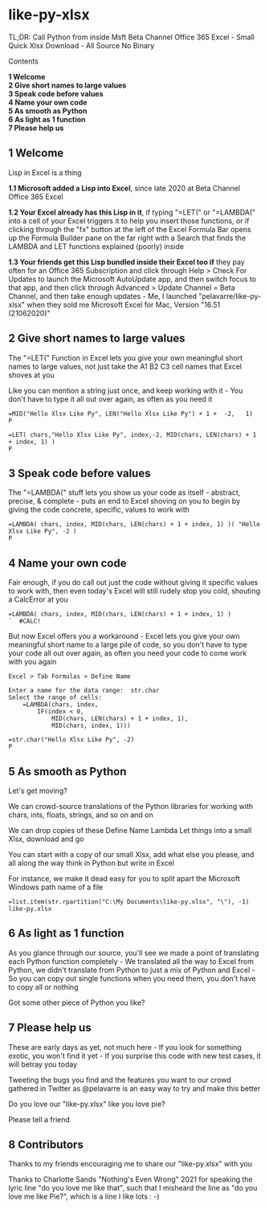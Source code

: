 # like-py-xlsx

TL;DR: Call Python from inside Msft Beta Channel Office 365 Excel - Small Quick Xlsx Download - All Source No Binary

Contents

**1 Welcome**<br>
**2 Give short names to large values**<br>
**3 Speak code before values**<br>
**4 Name your own code**<br>
**5 As smooth as Python**<br>
**6 As light as 1 function**<br>
**7 Please help us**<br>

## 1 Welcome

Lisp in Excel is a thing

**1.1 Microsoft added a Lisp into Excel**, since late 2020 at Beta Channel Office 365 Excel

**1.2 Your Excel already has this Lisp in it**, if typing "=LET(" or "=LAMBDA(" into a cell of your Excel triggers it to help you insert those functions, or if clicking through the "fx" button at the left of the Excel Formula Bar opens up the Formula Builder pane on the far right with a Search that finds the LAMBDA and LET functions explained (poorly) inside

**1.3 Your friends get this Lisp bundled inside their Excel too if** they pay often for an Office 365 Subscription and click through Help > Check For Updates to launch the Microsoft AutoUpdate app, and then switch focus to that app, and then click through Advanced > Update Channel = Beta Channel, and then take enough updates - Me, I launched "pelavarre/like-py-xlsx" when they sold me Microsoft Excel for Mac, Version "16.51 (21062020)"

## 2 Give short names to large values

The "=LET(" Function in Excel lets you give your own meaningful short names to large values, not just take the A1 B2 C3 cell names that Excel shoves at you

Like you can mention a string just once, and keep working with it - You don't have to type it all out over again, as often as you need it

    =MID("Hello Xlsx Like Py", LEN("Hello Xlsx Like Py") + 1 +  -2,   1)
    P

    =LET( chars,"Hello Xlsx Like Py", index,-2, MID(chars, LEN(chars) + 1 + index, 1) )
    P

## 3 Speak code before values

The "=LAMBDA(" stuff lets you show us your code as itself - abstract, precise, & complete - puts an end to Excel shoving on you to begin by giving the code concrete, specific, values to work with

    =LAMBDA( chars, index, MID(chars, LEN(chars) + 1 + index, 1) )( "Hello Xlsx Like Py", -2 )
    P

## 4 Name your own code

Fair enough, if you do call out just the code without giving it specific values to work with, then even today's Excel will still rudely stop you cold, shouting a CalcError at you

    =LAMBDA( chars, index, MID(chars, LEN(chars) + 1 + index, 1) )
    `  #CALC!

But now Excel offers you a workaround - Excel lets you give your own meaningful short name to a large pile of code, so you don't have to type your code all out over again, as often you need your code to come work with you again

    Excel > Tab Formulas > Define Name
    
    Enter a name for the data range:  str.char
    Select the range of cells:
        =LAMBDA(chars, index,
            IF(index < 0,
                MID(chars, LEN(chars) + 1 + index, 1),
                MID(chars, index, 1)))

    =str.char("Hello Xlsx Like Py", -2)
    P

## 5 As smooth as Python

Let's get moving?

We can crowd-source translations of the Python libraries for working with chars, ints, floats, strings, and so on and on

We can drop copies of these Define Name Lambda Let things into a small Xlsx, download and go

You can start with a copy of our small Xlsx, add what else you please, and all along the way think in Python but write in Excel

For instance, we make it dead easy for you to split apart the Microsoft Windows path name of a file

    =list.item(str.rpartition("C:\My Documents\like-py.xlsx", "\"), -1)
    like-py.xlsx

## 6 As light as 1 function

As you glance through our source, you'll see we made a point of translating each Python function completely - We translated all the way to Excel from Python, we didn't translate from Python to just a mix of Python and Excel - So you can copy out single functions when you need them, you don't have to copy all or nothing

Got some other piece of Python you like?

## 7 Please help us

These are early days as yet, not much here - If you look for something exotic, you won't find it yet - If you surprise this code with new test cases, it will betray you today

Tweeting the bugs you find and the features you want to our crowd gathered in Twitter as @pelavarre is an easy way to try and make this better

Do you love our "like-py.xlsx" like you love pie?

Please tell a friend

## 8 Contributors

Thanks to my friends encouraging me to share our "like-py.xlsx" with you

Thanks to Charlotte Sands "Nothing's Even Wrong" 2021 for speaking the lyric line "do you love me like that", such that I misheard the line as "do you love me like Pie?", which is a line I like lots : -)

